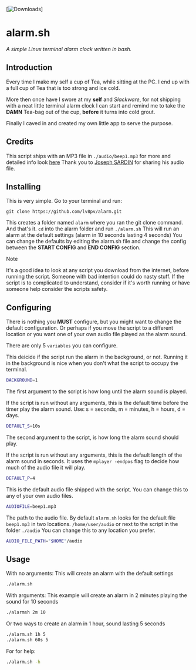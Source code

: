 <!-- [![Downloads](https://img.shields.io/github/downloads/lv8pv/alarm/total.svg?maxAge=2592001)](https://github.com/lv8pv/alarm/) -->
[![Downloads](https://img.shields.io/github/downloads/lv8pv/alarm/total.svg)]
# alarm.sh
*A simple Linux terminal alarm clock written in bash.*

## Introduction
Every time I make my self a cup of Tea, while sitting at the PC. I end up with a
full cup of Tea that is too strong and ice cold.

More then once have I swore at my **self** and *Slackware*, for not shipping
with a neat little terminal alarm clock I can start and remind me to take the
**DAMN** Tea-bag out of the cup, **before** it turns into cold grout.

Finally I caved in and created my own little app to serve the purpose.

## Credits
This script ships with an MP3 file in `./audio/beep1.mp3` for more and detailed
info look [here](./audio/BEEP1-CREDITS.md) Thank you to [Joseph SARDIN][1] for
sharing his audio file.

## Installing
This is very simple. Go to your terminal and run:
```git
git clone https://github.com/lv8pv/alarm.git
```

This creates a folder named `alarm` where you ran the git clone command. And
that's it. `cd` into the alarm folder and run `./alarm.sh` This will run an
alarm at the default settings (alarm in 10 seconds lasting 4 seconds) You can
change the defaults by editing the alarm.sh file and change the config between
the **START CONFIG** and **END CONFIG** section.

> [!NOTE]
> It's a good idea to look at any script you download from the internet, before
> running the script. Someone with bad intention could do nasty stuff. If the
> script is to complicated to understand, consider if it's worth running or have
> someone help consider the scripts safety.

## Configuring
There is nothing you **MUST** configure, but you might want to change the
default configuration. Or perhaps if you move the script to a different location
or you want one of your own audio file played as the alarm sound.

There are only 5 `variables` you can configure.

This deicide if the script run the alarm in the background, or not. Running it
in the background is nice when you don't what the script to occupy the terminal.
```bash
BACKGROUND=1
```

The first argument to the script is how long until the alarm sound is played.

If the script is run without any arguments, this is the default time before the
timer play the alarm sound. Use: s = seconds, m = minutes, h = hours, d = days.
```bash
DEFAULT_S=10s
```

The second argument to the script, is how long the alarm sound should play. 

If the script is run without any arguments, this is the default length of the
alarm sound in seconds. It uses the `mplayer -endpos` flag to decide how much of
the audio file it will play.
```bash
DEFAULT_P=4
```

This is the default audio file shipped with the script. You can change this to
any of your own audio files.
```bash
AUDIOFILE=beep1.mp3
```

The path to the audio file. By default `alarm.sh` looks for the default file
`beep1.mp3` in two locations. `/home/user/audio` or next to the script in the
folder `./audio` You can change this to any location you prefer.
```bash
AUDIO_FILE_PATH="$HOME"/audio
```


## Usage
With no arguments: This will create an alarm with the default settings
```bash
./alarm.sh
```

With arguments: This example will create an alarm in 2 minutes playing the sound
for 10 seconds
```bash
./alarmsh 2m 10
```

Or two ways to create an alarm in 1 hour, sound lasting 5 seconds
```bash
./alarm.sh 1h 5
./alarm.sh 60s 5
```

For for help:
```bash
./alarm.sh -h
```

[1]: https://josephsardin.fr

<!-- vim: ts=2:sts=2:sw=2:tw=80:cc=80:spell et
-->
